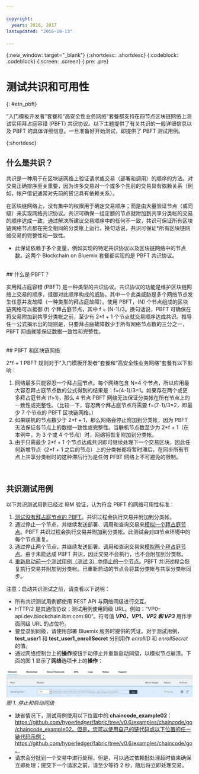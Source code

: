 ```yaml
---

copyright:
  years: 2016, 2017
lastupdated: "2016-10-13"

---
```


{:new_window: target="_blank"}
{:shortdesc: .shortdesc}
{:codeblock: .codeblock}
{:screen: .screen}
{:pre: .pre}


# 测试共识和可用性
{: #etn_pbft}

“入门模板开发者”套餐和“高安全性业务网络”套餐都支持在四节点区块链网络上测试实用拜占庭容错 (PBFT) 共识协议。以下主题提供了有关共识的一般详细信息以及 PBFT 的具体详细信息。一旦准备好开始测试，即提供了 PBFT 测试用例。
  
{:shortdesc}  

## 什么是共识？

共识是一种用于在区块链网络上验证请求或交易（部署和调用）的顺序的方法。对交易正确排序至关重要，因为许多交易对一个或多个先前的交易具有依赖关系（例如，帐户借记通常对先前的贷记具有依赖关系）。

在区块链网络上，没有集中的权限用于确定交易顺序；而是由大量验证节点（或同级）来实现网络共识协议。共识可确保一组定额的节点就附加到共享分类帐的交易的顺序达成一致。通过解决所建议交易顺序中的任何不一致，共识可保证所有区块链网络节点都在完全相同的分类帐上运行。换句话说，共识可保证*所有区块链网络交易的完整性和一致性。

* 此保证依赖于多个变量，例如实现的特定共识协议以及区块链网络中的节点数。这两个 Blockchain on Bluemix 套餐都实现的是 PBFT 共识协议。  

<br>
## 什么是 PBFT？

实用拜占庭容错 (PBFT) 是一种类型的共识协议。共识协议的功能是维护区块链网络上交易的顺序，抵御对此顺序构成的威胁。其中一个此类威胁是多个网络节点发生任意并发故障（一种类型的拜占庭故障）。使用 PBFT，(N) 个节点组成的区块链网络可以抵御 (f) 个拜占庭节点，其中 f = (N-1)/3。换句话说，PBFT 可确保在将交易附加到共享分类帐之前，至少有 2\*f + 1 个节点就交易顺序达成共识。推导任一公式揭示出的规则是，只要拜占庭故障数少于所有网络节点数的三分之一，PBFT 网络就能保证数据一致性和完整性。  

<br>
## PBFT 和区块链网络

2\*f + 1 PBFT 规则对于“入门模板开发者”套餐和“高安全性业务网络”套餐有以下影响：

1. 网络最多只能容忍一个拜占庭节点。每个网络包含 N=4 个节点，所以应用最大容忍拜占庭节点数的公式得到的结果是：f=(4-1)/3=1。如果存在两个或更多拜占庭节点 (f>1)，那么 4 节点 PBFT 网络无法保证分类帐在所有节点上的一致性或完整性。（比较一下，容忍两个拜占庭节点将需要 f=(7-1)/3=2，即最少 7 个节点的 PBFT 区块链网络。）
2. 如果联机的节点数少于 2\*f + 1，那么网络会停止附加到分类帐，因为 PBFT 无法保证各节点上的数据一致性或完整性。当联机节点数至少为 2\*f + 1（在本例中，为 3 个或 4 个节点）时，网络将恢复附加到分类帐。
3. 由于只需最少 2\*f + 1 个节点达成共识即可继续处理下一个交易区块，因此任何新增节点（2\*f + 1 之后的节点）上的分类帐都将暂时滞后。在同步所有节点上共享分类帐时的这种滞后行为是任何 PFBT 网络上不可避免的限制。
<br>

## 共识测试用例
以下共识测试用例已经过 IBM 验证，认为符合 PBFT 的网络可用性标准：

1. [测试没有拜占庭节点的 PBFT](pbft_test1.html)。共识过程会执行交易并附加到分类帐。
2. 通过停止一个节点，并继续发送部署、调用和查询交易来[模拟一个拜占庭节点](pbft_test2.html)。PBFT 共识过程会执行交易并附加到分类帐。此测试会对四节点环境中的每个节点重复。
3. 通过停止两个节点，并继续发送部署、调用和查询交易来[模拟两个拜占庭节点](pbft_test3.html)。由于未能达成 PBFT 共识，因此交易不会执行，也不会附加到分类帐。
4. [重新启动前一个测试用例（测试 3）中停止的一个节点](pbft_test4.html)。PBFT 共识过程会恢复执行交易并附加到分类帐。已重新启动的节点会将其分类帐与共享分类帐同步。  

注意：启动共识测试之前，请查看以下说明：

- 所有共识测试用例都使用 REST API 与网络同级进行交互。
- HTTP/2 是其通信协议；测试用例使用同级 URL。例如：“VP0–api.dev.blockchain.ibm.com:80”。符号值 ***VP0、VP1、VP2 和 VP3*** 用作字面同级 URL 的占位符。
-  要登录到同级，请使用部署 Bluemix 服务时提供的凭证。对于测试用例，**test\_user1** 和 **test\_user1\_enrollSecret** 分别用作 *enrollID* 和 *enrollSecret* 的值。
-  通过网络控制台上的**操作**按钮手动停止并重新启动同级，以模拟节点崩溃。下面的图 1 显示了**网络**选项卡上的**操作**：

![](images/stopstartpeer.png "停止和启动同级")
*图 1. 停止和启动同级*

- 缺省情况下，测试用例使用以下位置中的 **chaincode_example02**：https://github.com/hyperledger/fabric/tree/v0.6/examples/chaincode/go/chaincode_example02。但是，您可以使用自己的链代码或以下位置的任一链代码示例：https://github.com/hyperledger/fabric/tree/v0.6/examples/chaincode/go。
- 请求会分批到一个交易中进行处理。但是，可以通过依赖批处理超时值来确保立即处理；提交下一个请求之前，请至少等待 2 秒，随后将立即处理交易。
